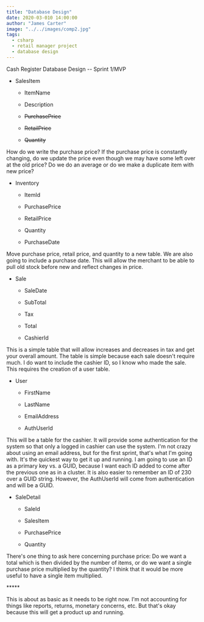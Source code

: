 ```yaml
---
title: "Database Design"
date: 2020-03-010 14:00:00
author: "James Carter"
image: "../../images/comp2.jpg"
tags:
  - csharp
  - retail manager project
  - database design
---
```


Cash Register Database Design -- Sprint 1/MVP

- SalesItem

  - ItemName

  - Description

  - ~~PurchasePrice~~

  - ~~RetailPrice~~

  - ~~Quantity~~

How do we write the purchase price? If the purchase price is constantly
changing, do we update the price even though we may have some left over
at the old price? Do we do an average or do we make a duplicate item
with new price?

- Inventory

  - ItemId

  - PurchasePrice

  - RetailPrice

  - Quantity

  - PurchaseDate

Move purchase price, retail price, and quantity to a new table. We are
also going to include a purchase date. This will allow the merchant to
be able to pull old stock before new and reflect changes in price.

- Sale

  - SaleDate

  - SubTotal

  - Tax

  - Total

  - CashierId

This is a simple table that will allow increases and decreases in tax
and get your overall amount. The table is simple because each sale
doesn't require much. I do want to include the cashier ID, so I know who
made the sale. This requires the creation of a user table.

- User

  - FirstName

  - LastName

  - EmailAddress

  - AuthUserId

This will be a table for the cashier. It will provide some
authentication for the system so that only a logged in cashier can use
the system. I'm not crazy about using an email address, but for the
first sprint, that's what I'm going with. It's the quickest way to get
it up and running. I am going to use an ID as a primary key vs. a GUID,
because I want each ID added to come after the previous one as in a cluster.
It is also easier to remember an ID of 230 over a GUID string. However, the AuthUserId
will come from authentication and will be a GUID.

- SaleDetail

  - SaleId

  - SalesItem

  - PurchasePrice

  - Quantity

There's one thing to ask here concerning purchase price: Do we want a
total which is then divided by the number of items, or do we want a
single purchase price multiplied by the quantity? I think that it would
be more useful to have a single item multiplied.

\*\*\*\*\*

This is about as basic as it needs to be right now. I'm not accounting
for things like reports, returns, monetary concerns, etc. But that's
okay because this will get a product up and running.
